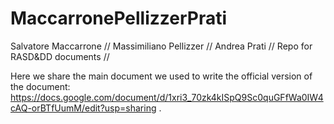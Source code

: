 # MaccarronePellizzerPrati
Salvatore Maccarrone //
Massimiliano Pellizzer //
Andrea Prati //
Repo for RASD&amp;DD documents //

Here we share the main document we used to write the official version of the document: https://docs.google.com/document/d/1xri3_70zk4kISpQ9Sc0quGFfWa0IW4cAQ-orBTfUumM/edit?usp=sharing .
